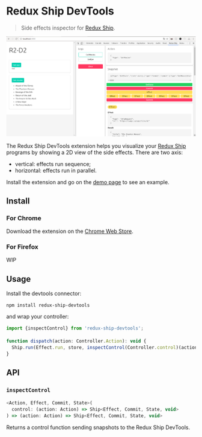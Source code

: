 # Redux Ship DevTools
> Side effects inspector for [Redux Ship](https://github.com/clarus/redux-ship).

<img src='https://raw.githubusercontent.com/clarus/redux-ship-devtools/master/screenshot.png' alt='Screenshot' width='700px'>

The Redux Ship DevTools extension helps you visualize your [Redux Ship](https://github.com/clarus/redux-ship) programs by showing a 2D view of the side effects. There are two axis:
* vertical: effects run sequence;
* horizontal: effects run in parallel.

Install the extension and go on the [demo page](https://clarus.github.io/redux-ship/) to see an example.

## Install
### For Chrome
Download the extension on the [Chrome Web Store](https://chrome.google.com/webstore/detail/redux-ship-devtools/kbcgcifbcgamdlgdahbfangmfiofpmni).

### For Firefox
WIP

## Usage
Install the devtools connector:
```
npm install redux-ship-devtools
```
and wrap your controller:
```js
import {inspectControl} from 'redux-ship-devtools';

function dispatch(action: Controller.Action): void {
  Ship.run(Effect.run, store, inspectControl(Controller.control)(action));
}
```

## API
### `inspectControl`
```js
<Action, Effect, Commit, State>(
  control: (action: Action) => Ship<Effect, Commit, State, void>
) => (action: Action) => Ship<Effect, Commit, State, void>
```

Returns a control function sending snapshots to the Redux Ship DevTools.
